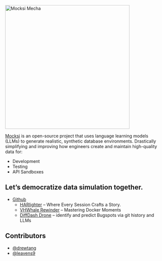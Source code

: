 <img src="https://github.com/Mocksi/.github/assets/63699/889a5039-5fba-4703-b5f3-8488abfca695)https://github.com/Mocksi/.github/assets/63699/889a5039-5fba-4703-b5f3-8488abfca695" alt="Mocksi Mecha" width="400">

<aside>


[Mocksi](https://mocksi.ai/) is an open-source project that uses language learning models (LLMs) to generate realistic, synthetic database environments. Drastically simplifying and improving how engineers create and maintain high-quality data for:

- Development
- Testing
- API Sandboxes
</aside>

## Let’s democratize data simulation together.

- [Github](https://github.com/Mocksi/)
    - [HARlighter](https://github.com/Mocksi/HARlighter/) – Where Every Session Crafts a Story.
    - [VHWhale Rewinder](https://github.com/Mocksi/VHWhale-Rewinder) – Mastering Docker Moments
    - [DiffDash Drone](https://github.com/Mocksi/DiffDashDrone) – identify and predict Bugspots via git history and LLMs


## Contributors
- [@drewtang](https://github.com/drewtang)
- [@leavens9](https://github.com/leavens9)
